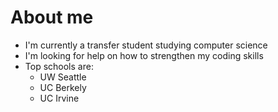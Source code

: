 # About me
- I'm currently a transfer student studying computer science
- I'm looking for help on how to strengthen my coding skills
- Top schools are:
    - UW Seattle
    - UC Berkely
    - UC Irvine
  
  
